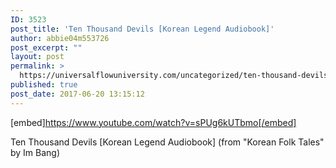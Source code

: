 ```yaml
---
ID: 3523
post_title: 'Ten Thousand Devils [Korean Legend Audiobook]'
author: abbie04m553726
post_excerpt: ""
layout: post
permalink: >
  https://universalflowuniversity.com/uncategorized/ten-thousand-devils-korean-legend-audiobook/
published: true
post_date: 2017-06-20 13:15:12
---
```

[embed]https://www.youtube.com/watch?v=sPUg6kUTbmo[/embed]<br>
<p>Ten Thousand Devils [Korean Legend Audiobook] (from "Korean Folk Tales" by Im Bang)</p>